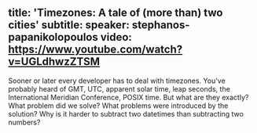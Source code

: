 title: 'Timezones: A tale of (more than) two cities'
subtitle:
speaker: stephanos-papanikolopoulos
video: https://www.youtube.com/watch?v=UGLdhwzZTSM
---
Sooner or later every developer has to deal with timezones. You've probably heard of GMT, UTC, apparent solar time, leap seconds, the International Meridian Conference, POSIX time. But what are they exactly? What problem did we solve? What problems were introduced by the solution? Why is it harder to subtract two datetimes than subtracting two numbers?